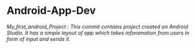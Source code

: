 # **Android-App-Dev**
*My_first_android_Project : This commit contains project created on Android Studio. It has a simple layout of app which takes inforamation from users in form of input and 
sends it.*

